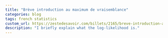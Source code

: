 ```yaml
---
title: "Brève introduction au maximum de vraisemblance"
categories: blog
tags: french statistics
custom_url: https://zestedesavoir.com/billets/2165/breve-introduction-au-maximum-de-vraisemblance/
description: "I briefly explain what the log-likelihood is."
---
```

